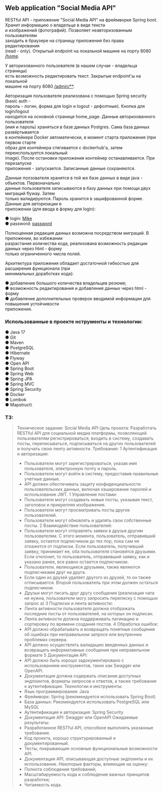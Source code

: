 ## Web application "Social Media API"

RESTful API - приложение "Social Media API" на фреймворке Spring boot. Хранит информацию о владельце в виде текста      
и изображений (фотографий). Позволяет неавторизованным пользователям       
заходить в браузере на страницу приложения без права редактирования      
(read - only). Открытый endpoint на локальной машине на порту 8080  <u>/home</u>.

У авторизованного пользователя (в нашем случае - владельца страницы)    
есть возможность редактировать текст. Закрытыe endpoint'ы на локальной      
машине на порту 8080 <u>/admin/**</u>.

Авторизация пользователя реализована с помощью Spring security (basic auth -   
пароль - логин, форма для login и logout - дефолтные). Кнопка для login/logout     
находится на основной странице home_page. Данные авторизованного пользователя    
(имя и пароль) храняться в базе данных Postgres. Сама база данных развёртывается    
в контейнере Docker автоматически, в момент старта приложения (при первом старте     
образ для контейнера стягивается с dockerhub'а, затем переиспользуется локальный      
image). После остановки приложения контейнер останавливается. При перезапуске     
приложения - запускается. Записанные данные сохраняются.

Данные ползователя хранятся в той же базе данных в виде java - oбъектов. Первоначально     
данные пользователя записываются в базу данных при помощи двух миграций flyway. Затем     
только валидируются. Пароль хранится в зашифрованной форме. Данные для авторизации в      
приложении (для ввода в форму для login):

● login: <u>Mike</u>    
● password: <u>password</u>

Полноценная редакция данных возможна посредством миграций. В приложении, во избежании     
разрастания количества кода, реализована возможность редакции данных через html - форму     
только ограниченного чмсла полей.

Архитектура приложения обладает достаточной гибкостью для расширения функционала (при     
минимальных доработках кода):

● добавление большого количества владельцев резюме;   
● возможность редактирования и добавления данных через html - форму   
● добавление дополнительных проверок вводимой информации для повышения устойчивости   
приложения.

### Использованные в проекте нструменты и технологии:

● Java 17\
● Git\
● Maven\
● PostgreSQL\
● Hibernate\
● Flyway\
● Open API\
● Spring Boot\
● Spring Web\
● Spring JPA\
● Spring MVC\
● Spring Security\
● Docker\
● Lombok\
● Mapstruct\

### ТЗ:

> Техническое задание: Social Media API
> Цель проекта: Разработать RESTful API для социальной медиа платформы,
> позволяющей пользователям регистрироваться, входить в систему, создавать
> посты, переписываться, подписываться на других пользователей и получать
> свою ленту активности.
> Требования:
> 1 Аутентификация и авторизация:
> 
>- Пользователи могут зарегистрироваться, указав имя пользователя,
>  электронную почту и пароль.
>- Пользователи могут войти в систему, предоставив правильные учетные
>  данные.
>- API должен обеспечивать защиту конфиденциальности пользовательских
>  данных, включая хэширование паролей и использование JWT.
>  1 Управление постами:
>- Пользователи могут создавать новые посты, указывая текст, заголовок и
>  прикрепляя изображения.
>- Пользователи могут просматривать посты других пользователей.
>- Пользователи могут обновлять и удалять свои собственные посты.
>  2 Взаимодействие пользователей:
>- Пользователи могут отправлять заявки в друзья другим пользователям. С
>  этого момента, пользователь, отправивший заявку, остается подписчиком до
>  тех пор, пока сам не откажется от подписки. Если пользователь, получивший
>  заявку, принимает ее, оба пользователя становятся друзьями. Если отклонит,
>  то пользователь, отправивший заявку, как и указано ранее, все равно остается
>  подписчиком.
>- Пользователи, являющиеся друзьями, также являются подписчиками друг
>  на друга.
>- Если один из друзей удаляет другого из друзей, то он также отписывается.
>  Второй пользователь при этом должен остаться подписчиком.
>- Друзья могут писать друг другу сообщения (реализация чата не нужна,
>  пользователи могу запросить переписку с помощью запрос а)
>  3 Подписки и лента активности:
>- Лента активности пользователя должна отображать последние посты от
>  пользователей, на которых он подписан.
>- Лента активности должна поддерживать пагинацию и сортировку по
>  времени создания постов.
>  4 Обработка ошибок:
>- API должно обрабатывать и возвращать понятные сообщения об ошибках
>  при неправильном запросе или внутренних проблемах сервера.
>- API должно осуществлять валидацию введенных данных и возвращать
>  информативные сообщения при неправильном формате
>  5 Документация API:
>- API должно быть хорошо задокументировано с использованием
>  инструментов, таких как Swagger или OpenAPI.
>- Документация должна содержать описания доступных эндпоинтов,
>  форматы запросов и ответов, а также требования к аутентификации.
>  Технологии и инструменты:
>- Язык программирования: Java
>- Фреймворк: Spring (рекомендуется использовать Spring Boot)
>- База данных: Рекомендуется использовать PostgreSQL или MySQL
>- Аутентификация и авторизация: Spring Security
>- Документация API: Swagger или OpenAPI
>  Ожидаемые результаты:
>- Разработанное RESTful API, способное выполнять указанные требования.
>- Код проекта, хорошо структурированный и документированный.
>- Тесты, покрывающие основные функциональные возможности API.
>- Документация API, описывающая доступные эндпоинты и их
>  использование.
> Некоторые факторы, влияющие на оценку:
>- Полнота соблюдения требований;
>- Масштабируемость кода и соблюдение важных принципов разработки;
>- Читаемость кода.